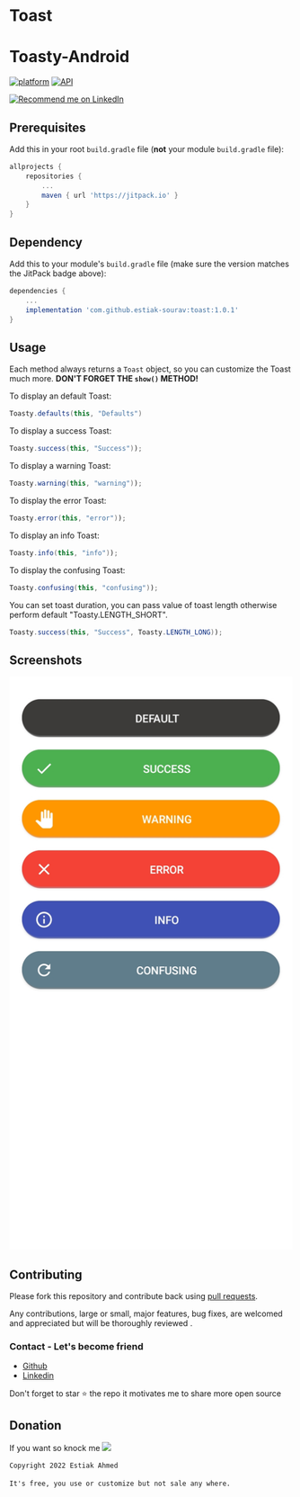 # Toast

# Toasty-Android
[![platform](https://img.shields.io/badge/platform-Android-yellow.svg)](https://www.android.com)
[![API](https://img.shields.io/badge/API-16%2B-brightgreen.svg?style=plastic)](https://android-arsenal.com/api?level=16)

<a href="https://www.linkedin.com/in/estiak-sourav/">
    <img src="https://img.shields.io/badge/Support-Recommed%2FEndorse%20me%20on%20Linkedin-yellow?style=for-the-badge&logo=linkedin" alt="Recommend me on LinkedIn" /></a>

## Prerequisites

Add this in your root `build.gradle` file (**not** your module `build.gradle` file):

```gradle
allprojects {
	repositories {
		...
		maven { url 'https://jitpack.io' }
	}
}
```

## Dependency

Add this to your module's `build.gradle` file (make sure the version matches the JitPack badge above):

```gradle
dependencies {
	...
	implementation 'com.github.estiak-sourav:toast:1.0.1'
}
```
## Usage

Each method always returns a `Toast` object, so you can customize the Toast much more. **DON'T FORGET THE `show()` METHOD!**

To display an default Toast:

``` java
Toasty.defaults(this, "Defaults")
```
To display a success Toast:

``` java
Toasty.success(this, "Success"));
```
To display a warning Toast:

``` java
Toasty.warning(this, "warning"));
```
To display the error Toast:

``` java
Toasty.error(this, "error"));
```
To display an info Toast:

``` java
Toasty.info(this, "info"));
```
To display the confusing Toast:

``` java
Toasty.confusing(this, "confusing"));
```
You can set toast duration, you can pass value of toast length otherwise perform default "Toasty.LENGTH_SHORT".
``` java
Toasty.success(this, "Success", Toasty.LENGTH_LONG));
```

## Screenshots


<img src="https://github.com/estiak-sourav/Toast/blob/master/Screenshot_2022-06-30-15-19-06-01_0eb14638b4ec4e571b0be58593eea3a6.jpg">


## Contributing

Please fork this repository and contribute back using
[pull requests](https://github.com/estiak-sourav/Toast/pulls).

Any contributions, large or small, major features, bug fixes, are welcomed and appreciated
but will be thoroughly reviewed .

### Contact - Let's become friend
- [Github](https://github.com/estiak-sourav/)
- [Linkedin](https://www.linkedin.com/in/estiak-sourav/)

<p>
Don't forget to star ⭐ the repo it motivates me to share more open source
</p>

## Donation
 If you want so knock me <a href="https://www.linkedin.com/in/estiak-sourav/">
    <img src="https://img.shields.io/badge/Support-Recommed%2FEndorse%20me%20on%20Linkedin-yellow?style=for-the-badge&logo=linkedin" /></a>


```
Copyright 2022 Estiak Ahmed

It's free, you use or customize but not sale any where.
